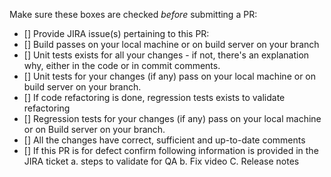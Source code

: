 Make sure these boxes are checked _before_ submitting a PR:

- [] Provide JIRA issue(s) pertaining to this PR:
- [] Build passes on your local machine or on build server on your branch 
- [] Unit tests exists for all your changes - if not, there's an explanation why, either in the code or in commit comments. 
- [] Unit tests for your changes (if any) pass on your local machine or on build server on your branch.
- [] If code refactoring is done, regression tests exists to validate refactoring
- [] Regression tests for your changes (if any) pass on your local machine or on Build server on your branch. 
- [] All the changes have correct, sufficient and up-to-date comments
- [] If this PR is for defect confirm following information is provided in the JIRA ticket a. steps to validate for QA b. Fix video C. Release notes
